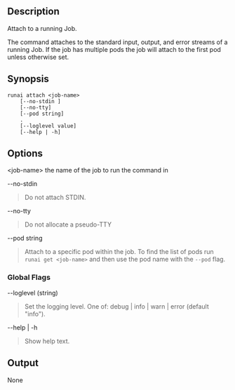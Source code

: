 ## Description

Attach to a running Job.

The command attaches to the standard input, output, and error streams of a running Job. If the job has multiple pods the job will attach to the first pod unless otherwise set.


## Synopsis

    runai attach <job-name>
        [--no-stdin ]
        [--no-tty]   
        [--pod string]
        .
        [--loglevel value] 
        [--help | -h]


## Options

<job-name\> the name of the job to run the command in

--no-stdin    
> Do not attach STDIN.

--no-tty       
> Do not allocate a pseudo-TTY

--pod string   
> Attach to a specific pod within the job. To find the list of pods run ``runai get <job-name>`` and then use the pod name with the ``--pod`` flag.

### Global Flags

--loglevel (string)
> Set the logging level. One of: debug | info | warn | error (default "info").

--help | -h
>  Show help text.

## Output

None